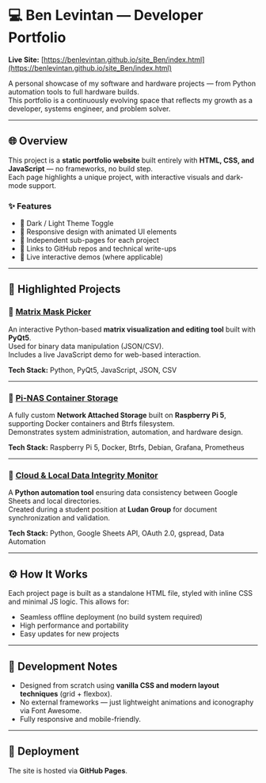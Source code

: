 # 💻 Ben Levintan — Developer Portfolio

**Live Site:** [https://benlevintan.github.io/site_Ben/index.html](https://benlevintan.github.io/site_Ben/index.html)

A personal showcase of my software and hardware projects — from Python automation tools to full hardware builds.  
This portfolio is a continuously evolving space that reflects my growth as a developer, systems engineer, and problem solver.

---

## 🌐 Overview

This project is a **static portfolio website** built entirely with **HTML, CSS, and JavaScript** — no frameworks, no build step.  
Each page highlights a unique project, with interactive visuals and dark-mode support.

### ✨ Features

- 🌙 Dark / Light Theme Toggle  
- 🎨 Responsive design with animated UI elements  
- 📂 Independent sub-pages for each project  
- 🔗 Links to GitHub repos and technical write-ups  
- 🧩 Live interactive demos (where applicable)

---

## 📁 Highlighted Projects

### 🔹 [Matrix Mask Picker](https://benlevintan.github.io/site_Ben/index.html)
An interactive Python-based **matrix visualization and editing tool** built with **PyQt5**.  
Used for binary data manipulation (JSON/CSV).  
Includes a live JavaScript demo for web-based interaction.

**Tech Stack:** Python, PyQt5, JavaScript, JSON, CSV

---

### 🔹 [Pi-NAS Container Storage](https://benlevintan.github.io/site_Ben/pinas.html)
A fully custom **Network Attached Storage** built on **Raspberry Pi 5**, supporting Docker containers and Btrfs filesystem.  
Demonstrates system administration, automation, and hardware design.

**Tech Stack:** Raspberry Pi 5, Docker, Btrfs, Debian, Grafana, Prometheus

---

### 🔹 [Cloud & Local Data Integrity Monitor](https://benlevintan.github.io/site_Ben/cloud-integrity-monitor.html)
A **Python automation tool** ensuring data consistency between Google Sheets and local directories.  
Created during a student position at **Ludan Group** for document synchronization and validation.

**Tech Stack:** Python, Google Sheets API, OAuth 2.0, gspread, Data Automation

---

## ⚙️ How It Works

Each project page is built as a standalone HTML file, styled with inline CSS and minimal JS logic.
This allows for:
- Seamless offline deployment (no build system required)
- High performance and portability
- Easy updates for new projects

---

## 🧠 Development Notes

- Designed from scratch using **vanilla CSS and modern layout techniques** (grid + flexbox).
- No external frameworks — just lightweight animations and iconography via Font Awesome.
- Fully responsive and mobile-friendly.

---

## 🚀 Deployment

The site is hosted via **GitHub Pages**.